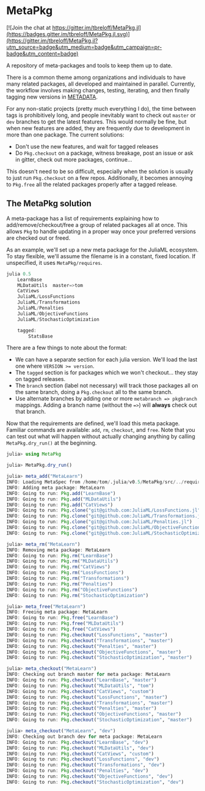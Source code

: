 # MetaPkg

[![Join the chat at https://gitter.im/tbreloff/MetaPkg.jl](https://badges.gitter.im/tbreloff/MetaPkg.jl.svg)](https://gitter.im/tbreloff/MetaPkg.jl?utm_source=badge&utm_medium=badge&utm_campaign=pr-badge&utm_content=badge)

A repository of meta-packages and tools to keep them up to date.

There is a common theme among organizations and individuals to have many related packages, all developed and maintained in parallel.  Currently, the workflow involves making changes, testing, iterating, and then finally tagging new versions in [METADATA](https://github.com/JuliaLang/METADATA.jl).

For any non-static projects (pretty much everything I do), the time between tags is prohibitively long, and people inevitably want to check out `master` or `dev` branches to get the latest features.  This would normally be fine, but when new features are added, they are frequently due to development in more than one package.  The current solutions:

- Don't use the new features, and wait for tagged releases
- Do `Pkg.checkout` on a package, witness breakage, post an issue or ask in gitter, check out more packages, continue...

This doesn't need to be so difficult, especially when the solution is usually to just run `Pkg.checkout` on a few repos.  Additionally, it becomes annoying to `Pkg.free` all the related packages properly after a tagged release.

## The MetaPkg solution

A meta-package has a list of requirements explaining how to add/remove/checkout/free a group of related packages all at once.  This allows `Pkg` to handle updating in a proper way once your preferred versions are checked out or freed.

As an example, we'll set up a new meta package for the JuliaML ecosystem.  To stay flexible, we'll assume the filename is in a constant, fixed location.  If unspecified, it uses `MetaPkg/requires`.

```julia
julia 0.5
    LearnBase
    MLDataUtils  master=>tom
    CatViews
    JuliaML/LossFunctions
    JuliaML/Transformations
    JuliaML/Penalties
    JuliaML/ObjectiveFunctions
    JuliaML/StochasticOptimization

    tagged:
        StatsBase
```

There are a few things to note about the format:

- We can have a separate section for each julia version.  We'll load the last one where `VERSION >= version`.
- The `tagged` section is for packages which we won't checkout... they stay on tagged releases.
- The `branch` section (label not necessary) will track those packages all on the same branch, doing a `Pkg.checkout` all to the same branch.
- Use alternate branches by adding one or more `metabranch => pkgbranch` mappings.  Adding a branch name (without the `=>`) will **always** check out that branch.

Now that the requirements are defined, we'll load this meta package.  Familiar commands are available: `add`, `rm`, `checkout`, and `free`.  Note that you can test out what will happen without actually changing anything by calling `MetaPkg.dry_run()` at the beginning.

```julia
julia> using MetaPkg

julia> MetaPkg.dry_run()

julia> meta_add("MetaLearn")
INFO: Loading MetaSpec from /home/tom/.julia/v0.5/MetaPkg/src/../requires/MetaLearn
INFO: Adding meta package: MetaLearn
INFO: Going to run: Pkg.add("LearnBase")
INFO: Going to run: Pkg.add("MLDataUtils")
INFO: Going to run: Pkg.add("CatViews")
INFO: Going to run: Pkg.clone("git@github.com:JuliaML/LossFunctions.jl")
INFO: Going to run: Pkg.clone("git@github.com:JuliaML/Transformations.jl")
INFO: Going to run: Pkg.clone("git@github.com:JuliaML/Penalties.jl")
INFO: Going to run: Pkg.clone("git@github.com:JuliaML/ObjectiveFunctions.jl")
INFO: Going to run: Pkg.clone("git@github.com:JuliaML/StochasticOptimization.jl")

julia> meta_rm("MetaLearn")
INFO: Removing meta package: MetaLearn
INFO: Going to run: Pkg.rm("LearnBase")
INFO: Going to run: Pkg.rm("MLDataUtils")
INFO: Going to run: Pkg.rm("CatViews")
INFO: Going to run: Pkg.rm("LossFunctions")
INFO: Going to run: Pkg.rm("Transformations")
INFO: Going to run: Pkg.rm("Penalties")
INFO: Going to run: Pkg.rm("ObjectiveFunctions")
INFO: Going to run: Pkg.rm("StochasticOptimization")

julia> meta_free("MetaLearn")
INFO: Freeing meta package: MetaLearn
INFO: Going to run: Pkg.free("LearnBase")
INFO: Going to run: Pkg.free("MLDataUtils")
INFO: Going to run: Pkg.free("CatViews")
INFO: Going to run: Pkg.checkout("LossFunctions", "master")
INFO: Going to run: Pkg.checkout("Transformations", "master")
INFO: Going to run: Pkg.checkout("Penalties", "master")
INFO: Going to run: Pkg.checkout("ObjectiveFunctions", "master")
INFO: Going to run: Pkg.checkout("StochasticOptimization", "master")

julia> meta_checkout("MetaLearn")
INFO: Checking out branch master for meta package: MetaLearn
INFO: Going to run: Pkg.checkout("LearnBase", "master")
INFO: Going to run: Pkg.checkout("MLDataUtils", "tom")
INFO: Going to run: Pkg.checkout("CatViews", "custom")
INFO: Going to run: Pkg.checkout("LossFunctions", "master")
INFO: Going to run: Pkg.checkout("Transformations", "master")
INFO: Going to run: Pkg.checkout("Penalties", "master")
INFO: Going to run: Pkg.checkout("ObjectiveFunctions", "master")
INFO: Going to run: Pkg.checkout("StochasticOptimization", "master")

julia> meta_checkout("MetaLearn", "dev")
INFO: Checking out branch dev for meta package: MetaLearn
INFO: Going to run: Pkg.checkout("LearnBase", "dev")
INFO: Going to run: Pkg.checkout("MLDataUtils", "dev")
INFO: Going to run: Pkg.checkout("CatViews", "custom")
INFO: Going to run: Pkg.checkout("LossFunctions", "dev")
INFO: Going to run: Pkg.checkout("Transformations", "dev")
INFO: Going to run: Pkg.checkout("Penalties", "dev")
INFO: Going to run: Pkg.checkout("ObjectiveFunctions", "dev")
INFO: Going to run: Pkg.checkout("StochasticOptimization", "dev")
```
